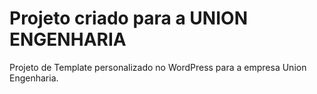 # Projeto criado para a UNION ENGENHARIA

Projeto de Template personalizado no WordPress para a empresa Union Engenharia.

